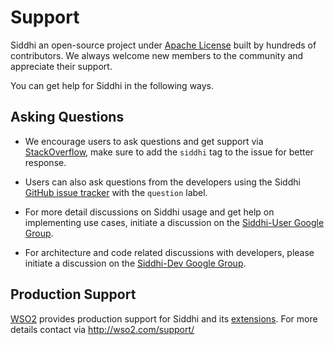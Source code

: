 # Support

Siddhi an open-source project under [Apache License](../../license/) built by hundreds of contributors. We always welcome new members to the community and appreciate their support. 

You can get help for Siddhi in the following ways.

## Asking Questions

* We encourage users to ask questions and get support via [StackOverflow](https://stackoverflow.com/questions/tagged/siddhi), make sure to add the `siddhi` tag to the issue for better response.

* Users can also ask questions from the developers using the Siddhi [GitHub issue tracker](https://github.com/siddhi-io/siddhi/issues) with the `question` label.

* For more detail discussions on Siddhi usage and get help on implementing use cases, initiate a discussion on the [Siddhi-User Google Group](https://groups.google.com/forum/#!forum/siddhi-user). 

* For architecture and code related discussions with developers, please initiate a discussion on the [Siddhi-Dev Google Group](https://groups.google.com/forum/#!forum/siddhi-dev).

## Production Support

[WSO2](https://wso2.com/) provides production support for Siddhi and its <a target="_blank" href="../../extensions/">extensions</a>. For more details contact via <a target="_blank" href="http://wso2.com/support?utm_source=gitanalytics&utm_campaign=gitanalytics_Jul17">http://wso2.com/support/</a>
